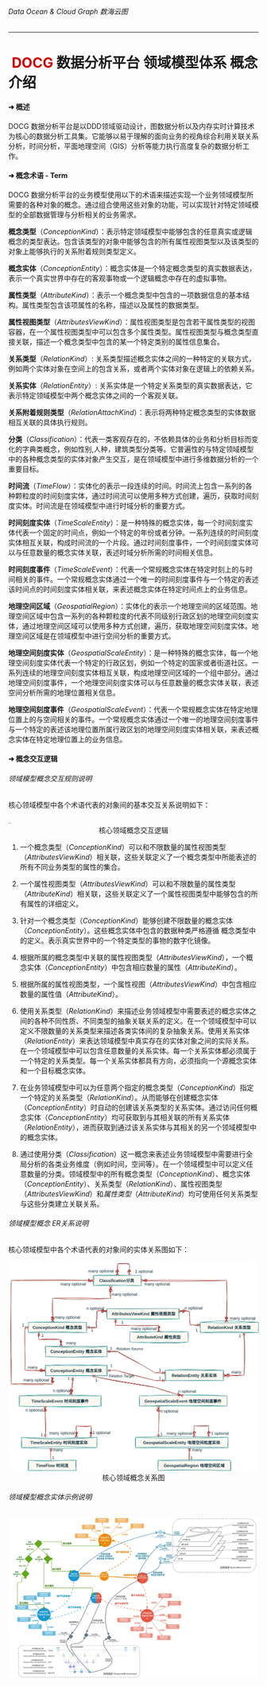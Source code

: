 ###### Data Ocean & Cloud Graph  数海云图

***
# <span style="color:#CE0000;"> DOCG </span>数据分析平台 领域模型体系 概念介绍

#### ➜ 概述 

DOCG 数据分析平台是以DDD领域驱动设计，图数据分析以及内存实时计算技术为核心的数据分析工具集。它能够以易于理解的面向业务的视角综合利用关联关系分析，时间分析，平面地理空间（GIS）分析等能力执行高度复杂的数据分析工作。



#### ➜ 概念术语 - Term 

DOCG 数据分析平台的业务模型使用以下的术语来描述实现一个业务领域模型所需要的各种对象的概念。通过组合使用这些对象的功能，可以实现针对特定领域模型的全部数据管理与分析相关的业务需求。

**概念类型**（*ConceptionKind*）：表示特定领域模型中能够包含的任意真实或逻辑概念的类型表达。包含该类型的对象中能够包含的所有属性视图类型以及该类型的对象上能够执行的关系附着规则类型定义。

**概念实体**（*ConceptionEntity*）：概念实体是一个特定概念类型的真实数据表达，表示一个真实世界中存在的客观事物或一个逻辑概念中存在的虚拟事物。

**属性类型**（*AttributeKind*）：表示一个概念类型中包含的一项数据信息的基本结构。属性类型包含该项属性的名称，描述以及属性的数据类型。

**属性视图类型**（*AttributesViewKind*）：属性视图类型是包含若干属性类型的视图容器，在一个属性视图类型中可以包含多个属性类型。属性视图类型与概念类型直接关联，描述一个概念类型中包含的某一个特定类别的属性信息集合。

**关系类型**（*RelationKind*）: 关系类型描述概念实体之间的一种特定的关联方式，例如两个实体对象在空间上的包含关系，或者两个实体对象在逻辑上的依赖关系。

**关系实体**（*RelationEntity*）: 关系实体是一个特定关系类型的真实数据表达，它表示特定领域模型中两个概念实体之间的一个客观关联。

**关系附着规则类型**（*RelationAttachKind*）：表示将两种特定概念类型的实体数据相互关联的具体执行规则。

**分类**（*Classification*）：代表一类客观存在的，不依赖具体的业务和分析目标而变化的字典类概念，例如性别,人种，建筑类型分类等。它普遍性的与特定领域模型中的各种概念类型的实体对象产生交互，是在领域模型中进行多维数据分析的一个重要目标。

**时间流**（*TimeFlow*）：实体化的表示一段连续的时间。时间流上包含一系列的各种颗粒度的时间刻度实体，通过时间流可以使用多种方式创建，遍历，获取时间刻度实体。时间流是在领域模型中进行时域分析的重要方式。

**时间刻度实体**（*TimeScaleEntity*）：是一种特殊的概念实体，每一个时间刻度实体代表一个固定的时间点，例如一个特定的年份或者分钟。一系列连续的时间刻度实体相互关联，构成时间流的一个片段。通过时间刻度事件，一个时间刻度实体可以与任意数量的概念实体关联，表述时域分析所需的时间相关信息。

**时间刻度事件**（*TimeScaleEvent*）：代表一个常规概念实体在特定时刻上的与时间相关的事件。一个常规概念实体通过一个唯一的时间刻度事件与一个特定的表述该时间点的时间刻度实体相关联，来表述概念实体在特定时间点上的业务信息。

**地理空间区域**（*GeospatialRegion*）：实体化的表示一个地理空间的区域范围。地理空间区域中包含一系列的各种颗粒度的代表不同级别行政区划的地理空间刻度实体，通过地理空间区域可以使用多种方式创建，遍历，获取地理空间刻度实体。地理空间区域是在领域模型中进行空间分析的重要方式。

**地理空间刻度实体**（*GeospatialScaleEntity*）：是一种特殊的概念实体，每一个地理空间刻度实体代表一个特定的行政区划，例如一个特定的国家或者街道社区。一系列连续的地理空间刻度实体相互关联，构成地理空间区域的一个组中部分。通过地理空间刻度事件，一个地理空间刻度实体可以与任意数量的概念实体关联，表述空间分析所需的地理位置相关信息。

**地理空间刻度事件**（*GeospatialScaleEvent*）：代表一个常规概念实体在特定地理位置上的与空间相关的事件。一个常规概念实体通过一个唯一的地理空间刻度事件与一个特定的表述该地理位置所属行政区划的地理空间刻度实体相关联，来表述概念实体在特定地理位置上的业务信息。

#### ➜ 概念交互逻辑 

###### *领域模型概念交互规则说明*

核心领域模型中各个术语代表的对象间的基本交互关系说明如下：

<img src="documentPic/coreRealmScope.jpg" alt="image" style="zoom:12.5%;" />

<center>核心领域概念交互逻辑</center>

1. 一个概念类型（*ConceptionKind*）可以和不限数量的属性视图类型（*AttributesViewKind*）相关联，这些关联定义了一个概念类型中所能表述的所有不同业务类型的属性的集合。

2. 一个属性视图类型（*AttributesViewKind*）可以和不限数量的属性类型（*AttributeKind*）相关联，这些关联定义了一个属性视图类型中能够包含的所有属性的详细定义。

3. 针对一个概念类型（*ConceptionKind*）能够创建不限数量的概念实体（*ConceptionEntity*）。这些概念实体中包含的数据种类严格遵循 概念类型中的定义。表示真实世界中的一个特定类型的事物的数字化镜像。

4. 根据所属的概念类型中关联的属性视图类型（*AttributesViewKind*），一个概念实体（*ConceptionEntity*）中包含相应数量的属性（*AttributeKind*）。

5. 根据所属的属性视图类型，一个属性视图（*AttributesViewKind*）中包含相应数量的属性值（*AttributeKind*）。

6. 使用关系类型（*RelationKind*）来描述业务领域模型中需要表述的概念实体之间的各种不同性质、不同类型的抽象关联关系的定义。在一个领域模型中可以定义不限数量的关系类型来描述各类实体间的复杂抽象关系。使用关系实体（*RelationEntity*）来表达领域模型中真实存在的实体对象之间的实际关系。在一个领域模型中可以包含任意数量的关系实体。每一个关系实体都必须属于一个特定的关系类型。每一个关系实体都具有方向，必须指向一个源概念实体和一个目标概念实体。

7. 在业务领域模型中可以为任意两个指定的概念类型（*ConceptionKind*）指定一个特定的关系类型（*RelationKind*）。从而能够在创建概念实体（*ConceptionEntity*）时自动的创建该关系类型的关系实体。通过访问任何概念实体（*ConceptionEntity*）均可获取到与其相关联的所有关系实体（*RelationEntity*），进而获取到通过该关系实体与其相关的另一个领域模型中的概念实体。

8. 通过使用分类（*Classification*）这一概念来表述业务领域模型中需要进行全局分析的各类业务维度（例如时间，空间等）。在一个领域模型中可以定义任意数量的分类。领域模型中的所有概念类型（*ConceptionKind*）、概念实体（*ConceptionEntity*）、关系类型（*RelationKind*）、属性视图类型（*AttributesViewKind*）和*属性类型*（*AttributeKind*）均可使用任何关系类型与这些分类建立关联关系。

###### *领域模型概念 ER关系说明*

核心领域模型中各个术语代表的对象间的实体关系图如下：

<img src="documentPic/DOCG-Term-ER.jpg" alt="image" style="zoom:50%;" />

<center>核心领域概念关系图</center>



###### *领域模型概念实体示例说明*

<img src="documentPic/conceptionEntitiesExample.jpg" alt="image" style="zoom:37.%;" />

